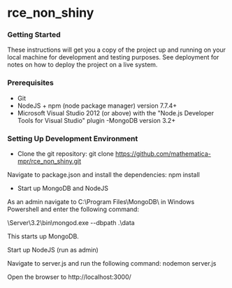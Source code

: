 # rce_non_shiny

### Getting Started

These instructions will get you a copy of the project up and running on 
your local machine for development and testing purposes. See deployment for notes on how to deploy the project on a live system.

### Prerequisites

- Git    
- NodeJS + npm (node package manager) version 7.7.4+    
- Microsoft Visual Studio 2012 (or above) with the "Node.js Developer Tools for Visual Studio" plugin
-MongoDB version 3.2+

### Setting Up Development Environment

- Clone the git repository: git clone https://github.com/mathematica-mpr/rce_non_shiny.git

Navigate to package.json and install the dependencies: npm install

- Start up MongoDB and NodeJS

As an admin navigate to C:\Program Files\MongoDB\ in Windows Powershell and enter the following command:

\Server\3.2\bin\mongod.exe --dbpath .\data

This starts up MongoDB.

Start up NodeJS (run as admin) 

Navigate to server.js and run the following command: nodemon server.js 

Open the browser to http://localhost:3000/
